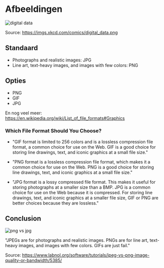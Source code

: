 
# Afbeeldingen

![digital data](https://imgs.xkcd.com/comics/digital_data.png)

Source: https://imgs.xkcd.com/comics/digital_data.png

## Standaard
* Photographs and realistic images: JPG
* Line art, text-heavy images, and images with few colors: PNG

## Opties
* PNG
* GIF
* JPG

En nog veel meer: https://en.wikipedia.org/wiki/List_of_file_formats#Graphics

### Which File Format Should You Choose?

* "GIF format is limited to 256 colors and is a lossless compression file format, a common choice for use on the Web. GIF is a good choice for storing line drawings, text, and iconic graphics at a small file size."

* "PNG format is a lossless compression file format, which makes it a common choice for use on the Web. PNG is a good choice for storing line drawings, text, and iconic graphics at a small file size."
 
* "JPG format is a lossy compressed file format. This makes it useful for storing photographs at a smaller size than a BMP. JPG is a common choice for use on the Web because it is compressed. For storing line drawings, text, and iconic graphics at a smaller file size, GIF or PNG are better choices because they are lossless."

## Conclusion

![png vs jpg](https://img.labnol.org/di/jpg_vs_png.png)

"JPEGs are for photographs and realistic images. PNGs are for line art, text-heavy images, and images with few colors. GIFs are just fail."

Source: https://www.labnol.org/software/tutorials/jpeg-vs-png-image-quality-or-bandwidth/5385/

